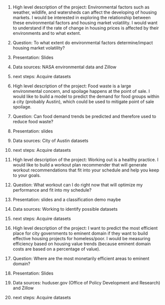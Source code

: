 1) High level description of the project: Environmental factors such as weather, wildlife, and watersheds can affect the developing of housing markets. I would be interested in exploring the relationship between these environmental factors and housing market volatility. I would want to understand if the rate of change in housing prices is affected by their environments and to what extent.
2) Question: To what extent do environmental factors determine/impact housing market volatility?
3) Presentation: Slides
4) Data sources: NASA environmental data and Zillow
5) next steps: Acquire datasets

1) High level description of the project: Food waste is a large environmental concern, and spoilage happens at the point of sale. I would like to build a model to predict the demand for food groups within a city (probably Austin), which could be used to mitigate point of sale spoilage.
2) Question: Can food demand trends be predicted and therefore used to reduce food waste?
3) Presentation: slides
4) Data sources: City of Austin datasets
5) next steps: Acquire datasets

1) High level description of the project: Working out is a healthy practice. I would like to build a workout plan recommender that will generate workout recommendations that fit into your schedule and help you keep to your goals.
2) Question: What workout can I do right now that will optimize my performance and fit into my schedule?
3) Presentation: slides and a classification demo maybe
4) Data sources: Working to identify possible datasets
5) next steps: Acquire datasets

1) High level description of the project: I want to predict the most efficient place for city governments to eminent domain if they want to build effective housing projects for homeless/poor. I would be measuring efficiency based on housing value trends (because eminent domain costs are based on a percentage of value). 
2) Question: Where are the most monetarily efficient areas to eminent domain?
3) Presentation: Slides
4) Data sources: huduser.gov (Office of Policy Development and Research) and Zillow
5) next steps: Acquire datasets